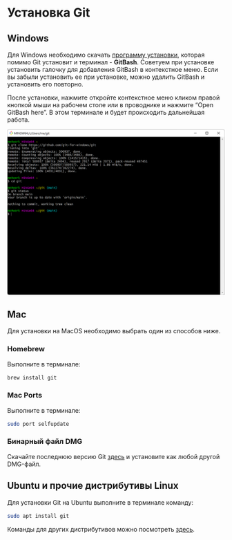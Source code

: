 # Установка Git

## Windows

Для Windows необходимо скачать [программу установки](https://gitforwindows.org), которая помимо Git установит и терминал - **GitBash**. Советуем при установке установить галочку для добавления GitBash в контекстное меню. Если вы забыли установить ее при установке, можно удалить GitBash и установить его повторно.

После установки, нажмите откройте контекстное меню кликом правой кнопкой мыши на рабочем столе или в проводнике и нажмите “Open GitBash here”. В этом терминале и будет происходить дальнейшая работа. 

![](images/git-bash.png)

## Mac

Для установки на MacOS необходимо выбрать один из способов ниже.

### Homebrew

Выполните в терминале:

```bash
brew install git
```

### Mac Ports

Выполните в терминале:

```bash
sudo port selfupdate
```

### Бинарный файл DMG

Скачайте последнюю версию Git [здесь](https://sourceforge.net/projects/git-osx-installer/files/) и установите как любой другой DMG-файл.

## Ubuntu и прочие дистрибутивы Linux

Для установки Git на Ubuntu выполните в терминале команду:

```bash
sudo apt install git
```

Команды для других дистрибутивов можно посмотреть [здесь](https://git-scm.com/download/linux).

